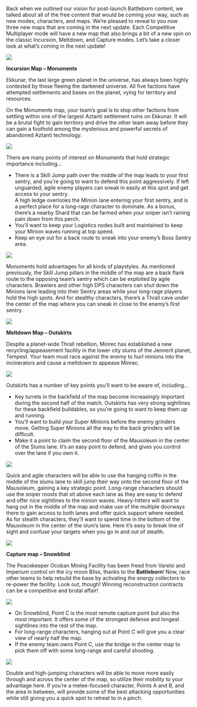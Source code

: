 Back when we outlined our vision for post-launch Battleborn content, we talked about all of the free content that would be coming your way, such as new modes, characters, and maps. We’re pleased to reveal to you now three new maps that are coming in the next update. Each Competitive Multiplayer mode will have a new map that also brings a bit of a new spin on the classic Incursion, Meltdown, and Capture modes. Let’s take a closer look at what’s coming in the next update!

<img src="monuments4.jpg">

**Incursion Map – Monuments**

Ekkunar, the last large green planet in the universe, has always been highly contested by those fleeing the darkened universe. All five factions have attempted settlements and bases on the planet, vying for territory and resources.

On the Monuments map, your team’s goal is to stop other factions from settling within one of the largest Aztanti settlement ruins on Ekkunar. It will be a brutal fight to gain territory and drive the other team away before they can gain a foothold among the mysterious and powerful secrets of abandoned Aztanti technology.

<img src="monuments6.jpg">

There are many points of interest on Monuments that hold strategic importance including…

<ul>
<li>There is a Skill Jump path over the middle of the map leads to your first sentry, and you’re going to want to defend this point aggressively. If left unguarded, agile enemy players can sneak in easily at this spot and get access to your sentry.</li
<li>A high ledge overlooks the Minion lane entering your first sentry, and is a perfect place for a long-rage character to dominate. As a bonus, there’s a nearby Shard that can be farmed when your sniper isn’t raining pain down from this perch.</li>
<li>You’ll want to keep your Logistics nodes built and maintained to keep your Minion waves running at top speed.</li>
<li>Keep an eye out for a back route to sneak into your enemy’s Boss Sentry area.</li>
</ul>

<img src="monuments29.jpg">

Monuments hold advantages for all kinds of playstyles. As mentioned previously, the Skill Jump pillars in the middle of the map are a back flank route to the opposing team’s sentry which can be exploited by agile characters. Brawlers and other high DPS characters can shut down the Minions lane leading into their Sentry areas while your long-rage players hold the high spots. And for stealthy characters, there’s a Thrall cave under the center of the map where you can sneak in close to the enemy’s first sentry.

<img src="outskirts27.jpg">

**Meltdown Map – Outskirts**

Despite a planet-wide Thrall rebellion, Minrec has established a new recycling/appeasement facility in the lower city slums of the Jennerit planet, Tempest. Your team must race against the enemy to hurl minions into the incinerators and cause a meltdown to appease Minrec.

<img src="outskirts13.jpg">

Outskirts has a number of key points you’ll want to be aware of, including…

<ul>
<li>Key turrets in the backfield of the map become increasingly important during the second half of the match. Outskirts has very strong sightlines for these backfield buildables, so you’re going to want to keep them up and running.</li>
<li>You’ll want to build your Super Minions before the enemy grinders move. Getting Super Minions all the way to the back grinders will be difficult.</li>
<li>Make it a point to claim the second floor of the Mausoleum in the center of the Slums lane. It’s an easy point to defend, and gives you control over the lane if you own it.</li>
</ul>

<img src="outskirts29.jpg">

Quick and agile characters will be able to use the hanging coffin in the middle of the slums lane to skill jump their way onto the second floor of the Mausoleum, gaining a key strategic point. Long-range characters should use the sniper roosts that sit above each lane as they are easy to defend and offer nice sightlines to the minion waves. Heavy-hitters will want to hang out in the middle of the map and make use of the multiple doorways there to gain access to both lanes and offer quick support where needed. As for stealth characters, they’ll want to spend time in the bottom of the Mausoleum in the center of the slum’s lane. Here it’s easy to break line of sight and confuse your targets when you go in and out of stealth.

<img src="snowblind10.jpg">

**Capture map – Snowblind**

The Peacekeeper Ocoban Mining Facility has been freed from Varelsi and Imperium control on the icy moon Bliss, thanks to the **Battleborn**! Now, race other teams to help rebuild the base by activating the energy collectors to re-power the facility. Look out, though! Winning reconstruction contracts can be a competitive and brutal affair!

<img src="snowblind13.jpg">

<ul>
<li>On Snowblind, Point C is the most remote capture point but also the most important. It offers some of the strongest defense and longest sightlines into the rest of the map.</li>
<li>For long-range characters, hanging out at Point C will give you a clear view of nearly half the map.</li>
<li>If the enemy team owns Point C, use the bridge in the center map to pick them off with some long-range and careful shooting.</li>
</ul>

<img src="snowblind3.jpg">

Double and high-jumping characters will be able to move more easily through and across the center of the map, so utilize their mobility to your advantage here. If you’re a melee-focused character, Points A and B, and the area in between, will provide some of the best attacking opportunities while still giving you a quick spot to retreat to in a pinch.